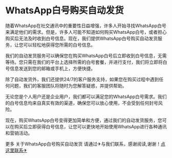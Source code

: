 # WhatsApp白号购买自动发货

随着WhatsApp在社交通讯中的重要性日益增强，许多人开始寻找WhatsApp白号来满足他们的需求。但是，许多人可能不知道如何购买WhatsApp白号，或者担心购买后无法及时收到白号信息。现在，我们提供WhatsApp白号购买自动发货服务，让您可以轻松地获得您所需的白号信息。

我们的自动发货服务可以确保您在购买WhatsApp白号后立即收到白号信息，无需等待。您只需在我们的平台上选择所需的白号套餐，并进行支付，我们将立即将白号信息发送到您的邮箱或手机上，方便快捷。

除了自动发货外，我们还提供24/7的客户服务支持，如果您在购买过程中遇到任何问题，我们的客服团队将随时为您解答疑惑，并提供帮助。

无论您是个人用户还是企业用户，我们都可以满足您的WhatsApp白号需求。我们的白号信息均来自真实有效的渠道，确保您可以放心使用，不会受到任何封号风险。

现在，购买WhatsApp白号变得更加简单和方便，通过我们的自动发货服务，您可以在购买后立即获得白号信息，让您可以更快地开始使用WhatsApp进行各种通讯和营销活动。

更多 关于WhatsApp白号购买自动发货 请通过✈与我们联系，感谢阅读,谢谢！[点这里联系✈](https://a.k02.cc)